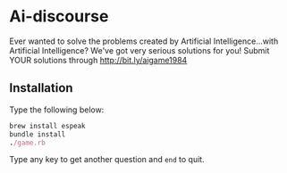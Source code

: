 # Ai-discourse

Ever wanted to solve the problems created by Artificial Intelligence...with Artificial Intelligence? We've got very serious solutions for you! Submit YOUR solutions through http://bit.ly/aigame1984

## Installation
Type the following below:
```ruby
brew install espeak
bundle install
./game.rb
````
Type any key to get another question and `end` to quit.
